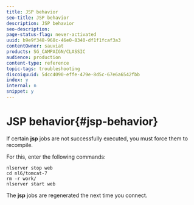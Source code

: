 ```yaml
---
title: JSP behavior
seo-title: JSP behavior
description: JSP behavior
seo-description: 
page-status-flag: never-activated
uuid: b9e9f348-968c-46e0-8340-df1f1fcaf3a3
contentOwner: sauviat
products: SG_CAMPAIGN/CLASSIC
audience: production
content-type: reference
topic-tags: troubleshooting
discoiquuid: 5dcc4090-effe-479e-8d5c-67e6a6542fbb
index: y
internal: n
snippet: y
---
```


# JSP behavior{#jsp-behavior}

If certain **jsp** jobs are not successfully executed, you must force them to recompile.

For this, enter the following commands:

```
nlserver stop web
cd nl6/tomcat-7
rm -r work/
nlserver start web
```

The **jsp** jobs are regenerated the next time you connect.
